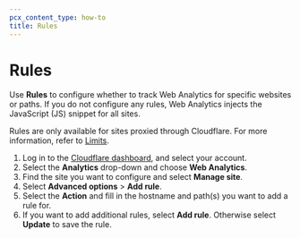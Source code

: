 ```yaml
---
pcx_content_type: how-to
title: Rules
---
```


# Rules

Use **Rules** to configure whether to track Web Analytics for specific websites or paths. If you do not configure any rules, Web Analytics injects the JavaScript (JS) snippet for all sites.

Rules are only available for sites proxied through Cloudflare. For more information, refer to [Limits](/analytics/web-analytics/understanding-web-analytics/limits/).

1. Log in to the [Cloudflare dashboard](https://dash.cloudflare.com/login), and select your account.
2. Select the **Analytics** drop-down and choose **Web Analytics**.
3. Find the site you want to configure and select **Manage site**.
4. Select **Advanced options** > **Add rule**.
5. Select the **Action** and fill in the hostname and path(s) you want to add a rule for.
6. If you want to add additional rules, select **Add rule**. Otherwise select **Update** to save the rule.
